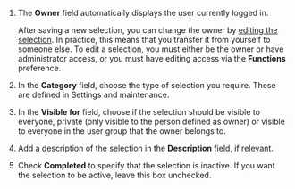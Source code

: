 <!-- markdownlint-disable-file MD041 -->
1. The **Owner** field automatically displays the user currently logged in.

    After saving a new selection, you can change the owner by [editing the selection][1]. In practice, this means that you transfer it from yourself to someone else. To edit a selection, you must either be the owner or have administrator access, or you must have editing access via the **Functions** preference.

1. In the **Category** field, choose the type of selection you require. These are defined in Settings and maintenance.

1. In the **Visible for** field, choose if the selection should be visible to everyone, private (only visible to the person defined as owner) or visible to everyone in the user group that the owner belongs to.

1. Add a description of the selection in the **Description** field, if relevant.

1. Check **Completed** to specify that the selection is inactive. If you want the selection to be active, leave this box unchecked.

<!-- Referenced links -->
[1]: ../../update/index.md

